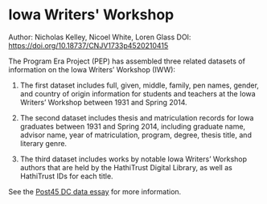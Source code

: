 # Iowa Writers' Workshop

Author: Nicholas Kelley, Nicoel White, Loren Glass
DOI: https://doi.org/10.18737/CNJV1733p4520210415

The Program Era Project (PEP) has assembled three related datasets of information on the Iowa Writers’ Workshop (IWW):

1.  The first dataset includes full, given, middle, family, pen names, gender, and country of origin information for students and teachers at the Iowa Writers’ Workshop between 1931 and Spring 2014.

<!-- -->

2.  The second dataset includes thesis and matriculation records for Iowa graduates between 1931 and Spring 2014, including graduate name, advisor name, year of matriculation, program, degree, thesis title, and literary genre.

<!-- -->

3.  The third dataset includes works by notable Iowa Writers’ Workshop authors that are held by the HathiTrust Digital Library, as well as HathiTrust IDs for each title.

See the [Post45 DC data essay](https://doi.org/10.18737/CNJV1733p4520210415) for more information.
